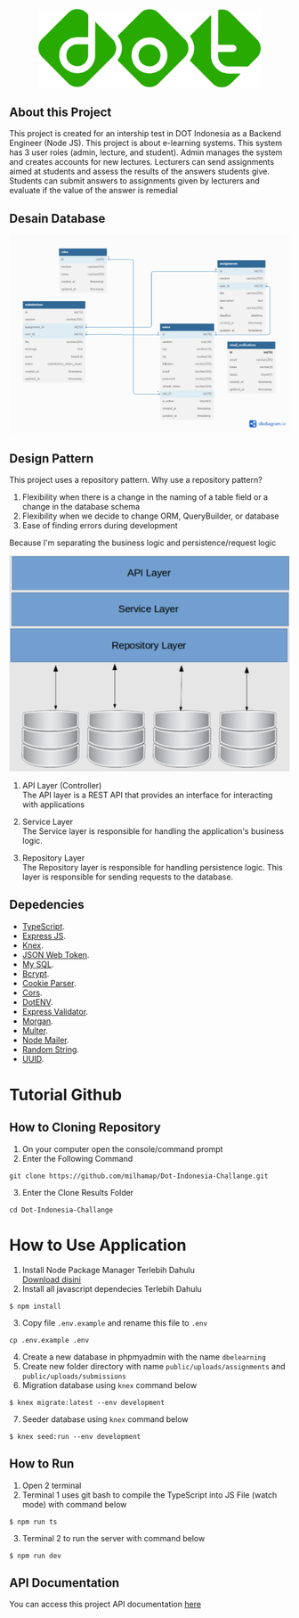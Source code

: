 <p align="center"><img src="public/images/logo.png" width="400"></p>

## About this Project

This project is created for an intership test in DOT Indonesia as a Backend Engineer (Node JS). This project is about e-learning systems. This system has 3 user roles (admin, lecture, and student). Admin manages the system and creates accounts for new lectures. Lecturers can send assignments aimed at students and assess the results of the answers students give. Students can submit answers to assignments given by lecturers and evaluate if the value of the answer is remedial

## Desain Database

![Desain Database](public/images/Skema-Database.png)

## Design Pattern

This project uses a repository pattern. Why use a repository pattern?

1. Flexibility when there is a change in the naming of a table field or a change in the database schema
2. Flexibility when we decide to change ORM, QueryBuilder, or database
3. Ease of finding errors during development

Because I'm separating the business logic and persistence/request logic

![Repository Pattern](public/images/Repository-Pattern.png)

1. API Layer (Controller) <br>
   The API layer is a REST API that provides an interface for interacting with applications

2. Service Layer <br>
   The Service layer is responsible for handling the application's business logic.

3. Repository Layer <br>
   The Repository layer is responsible for handling persistence logic. This layer is responsible for sending requests to the database.

## Depedencies

- [TypeScript](https://www.typescriptlang.org/).
- [Express JS](https://expressjs.com/).
- [Knex](https://knexjs.org/).
- [JSON Web Token](https://www.npmjs.com/package/@types/jsonwebtoken).
- [My SQL](https://www.npmjs.com/package/mysql).
- [Bcrypt](https://www.npmjs.com/package/bcrypt).
- [Cookie Parser](https://www.npmjs.com/package/cookie-parser).
- [Cors](https://www.npmjs.com/package/cors).
- [DotENV](https://www.npmjs.com/package/dotenv).
- [Express Validator](https://express-validator.github.io/docs).
- [Morgan](https://www.npmjs.com/package/morgan).
- [Multer](https://www.npmjs.com/package/multer).
- [Node Mailer](https://nodemailer.com/about/).
- [Random String](https://www.npmjs.com/package/randomstring).
- [UUID](https://www.npmjs.com/package/uuid).

# Tutorial Github

## How to Cloning Repository

1. On your computer open the console/command prompt
2. Enter the Following Command
```
git clone https://github.com/milhamap/Dot-Indonesia-Challange.git
```
3. Enter the Clone Results Folder
```
cd Dot-Indonesia-Challange
```

# How to Use Application

1. Install Node Package Manager Terlebih Dahulu <br>
   [Download disini](https://nodejs.org/en/download/)
2. Install all javascript dependecies Terlebih Dahulu
```
$ npm install
```
3. Copy file `.env.example` and rename this file to `.env`
```
cp .env.example .env
```
4. Create a new database in phpmyadmin with the name  `dbelearning`
5. Create new folder directory with name `public/uploads/assignments` and `public/uploads/submissions`
6. Migration database using `knex` command below
```
$ knex migrate:latest --env development
```
7. Seeder database using `knex` command below
```
$ knex seed:run --env development
```

## How to Run
1. Open 2 terminal
2. Terminal 1 uses git bash to compile the TypeScript into JS File (watch mode) with command below
```console
$ npm run ts
```
3. Terminal 2 to run the server with command below
```console
$ npm run dev
```

## API Documentation

You can access this project API documentation [here](https://documenter.getpostman.com/view/21604420/2s93eSZF5b)